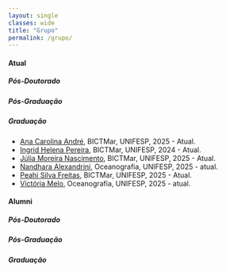```yaml
---
layout: single
classes: wide
title: "Grupo"
permalink: /grupo/
---
```



#### Atual

##### Pós-Doutorado

##### Pós-Graduação

##### Graduação

- [Ana Carolina André](), BICTMar, UNIFESP, 2025 - Atual.
- [Ingrid Helena Pereira](), BICTMar, UNIFESP, 2024 - Atual.
- [Júlia Moreira Nascimento](http://lattes.cnpq.br/3536262267435365), BICTMar, UNIFESP, 2025 - Atual.
- [Nandhara Alexandrini](), Oceanografia, UNIFESP, 2025 - atual.
- [Peahi Silva Freitas](), BICTMar, UNIFESP, 2025 - Atual.
- [Victória Melo](), Oceanografia, UNIFESP, 2025 - atual.

#### Alumni

##### Pós-Doutorado

##### Pós-Graduação

##### Graduação
